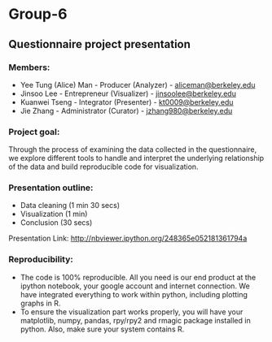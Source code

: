 Group-6
==========================

Questionnaire project presentation
----------------------------------

### Members:
* Yee Tung (Alice) Man - Producer (Analyzer) - aliceman@berkeley.edu
* Jinsoo Lee - Entrepreneur (Visualizer) - jinsoolee@berkeley.edu
* Kuanwei Tseng - Integrator (Presenter) - kt0009@berkeley.edu
* Jie Zhang - Administrator (Curator) - jzhang980@berkeley.edu


### Project goal:
Through the process of examining the data collected in the questionnaire, 
we explore different tools to handle and interpret the underlying relationship of the data and
build reproducible code for visualization.

### Presentation outline:
* Data cleaning (1 min 30 secs)
* Visualization (1 min)
* Conclusion (30 secs)

Presentation Link:
http://nbviewer.ipython.org/248365e052181361794a

### Reproducibility: 
* The code is 100% reproducible. All you need is our end product at the ipython notebook, your google account and internet connection. We have integrated everything to work within python, including plotting graphs in R.
* To ensure the visualization part works properly, you will have your matplotlib, numpy, pandas, rpy/rpy2 and rmagic package installed in python. Also, make sure your system contains R.


